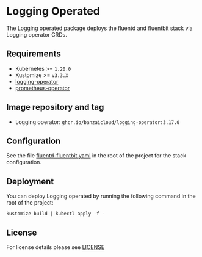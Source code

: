 # Logging Operated

<!-- <KFD-DOCS> -->

The Logging operated package deploys the fluentd and fluentbit stack via Logging operator CRDs.

## Requirements

- Kubernetes >= `1.20.0`
- Kustomize >= `v3.3.X`
- [logging-operator][logging-operator]
- [prometheus-operator][prometheus-operator]

## Image repository and tag

* Logging operator: `ghcr.io/banzaicloud/logging-operator:3.17.0`

## Configuration

See the file [fluentd-fluentbit.yaml](fluentd-fluentbit.yml) in the root of the project for the stack configuration.

## Deployment

You can deploy Logging operated by running the following command in the root of the project:

```shell
kustomize build | kubectl apply -f -
```

<!-- Links -->

[logging-operator]: https://github.com/sighup-io/fury-kubernetes-logging/blob/master/katalog/logging-operator
[prometheus-operator]: https://github.com/sighup-io/fury-kubernetes-monitoring/blob/master/katalog/prometheus-operator

<!-- </KFD-DOCS> -->

## License

For license details please see [LICENSE](../../LICENSE)
